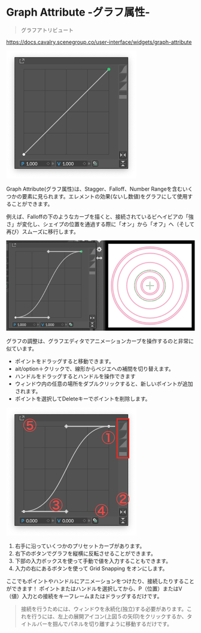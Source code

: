 # Graph Attribute -グラフ属性-

> グラフアトリビュート

https://docs.cavalry.scenegroup.co/user-interface/widgets/graph-attribute  

![graphattribute01](graphattribute.assets/graphattribute01.png)

Graph Attribute(グラフ属性)は、Stagger、Falloff、Number Rangeを含むいくつかの要素に見られます。エレメントの効果(ないし数値)をグラフにして使用することができます。

例えば、Falloffの下のようなカーブを描くと、接続されているビヘイビアの「強さ」が変化し、シェイプの位置を通過する際に「オン」から「オフ」へ（そして再び）スムーズに移行します。

![graphattribute02](graphattribute.assets/graphattribute02.png)

グラフの調整は、グラフエディタでアニメーションカーブを操作するのと非常に似ています。

- ポイントをドラッグすると移動できます。
- ait/option＋クリックで、線形からベジエへの補間を切り替えます。
- ハンドルをドラッグするとハンドルを操作できます
- ウィンドウ内の任意の場所をダブルクリックすると、新しいポイントが追加されます。
- ポイントを選択してDeleteキーでポイントを削除します。

![graphattribute03](graphattribute.assets/graphattribute03.png)

1. 右手に沿っていくつかのプリセットカーブがあります。
2. 右下のボタンでグラフを縦横に反転させることができます。
3. 下部の入力ボックスを使って手動で値を入力することもできます。
4. 入力の右にあるボタンを使って Grid Snapping をオンにします。

ここでもポイントやハンドルにアニメーションをつけたり、接続したりすることができます！
ポイントまたはハンドルを選択してから、P（位置）またはV（値）入力との接続をキーフレームまたはドラッグするだけです。

> 接続を行うためには、ウィンドウを永続化(独立)する必要があります。これを行うには、左上の展開アイコン(上図５の矢印)をクリックするか、タイトルバーを掴んでパネルを切り離すように移動するだけです。

